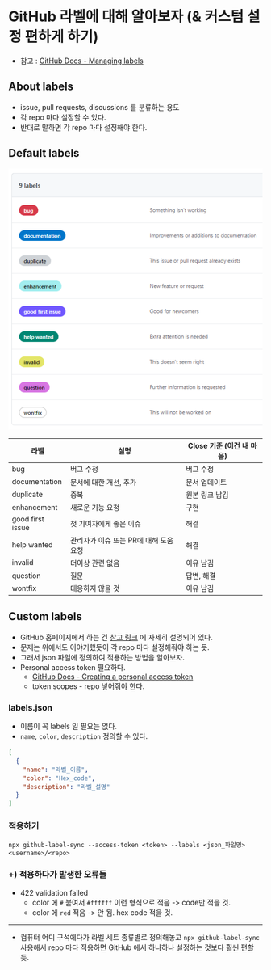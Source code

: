 # GitHub 라벨에 대해 알아보자 (& 커스텀 설정 편하게 하기)
- 참고 : [GitHub Docs - Managing labels](https://docs.github.com/en/issues/using-labels-and-milestones-to-track-work/managing-labels#about-labels)

## About labels
- issue, pull requests, discussions 를 분류하는 용도
- 각 repo 마다 설정할 수 있다.
- 반대로 말하면 각 repo 마다 설정해야 한다.

## Default labels
![default labels](.%5B20210714%5D_github_labels_images/4461721f.png)

| 라벨               | 설명                      | Close 기준 (이건 내 마음) |
|------------------|-------------------------|--------------------|
| bug              | 버그 수정                   | 버그 수정              |
| documentation    | 문서에 대한 개선, 추가           | 문서 업데이트            |
| duplicate        | 중복                      | 원본 링크 남김           |
| enhancement      | 새로운 기능 요청               | 구현                 |
| good first issue | 첫 기여자에게 좋은 이슈           | 해결                 |
| help wanted      | 관리자가 이슈 또는 PR에 대해 도움 요청 | 해결                 |
| invalid          | 더이상 관련 없음               | 이유 남김              |
| question         | 질문                      | 답변, 해결             |
| wontfix          | 대응하지 않을 것               | 이유 남김              |

## Custom labels
- GitHub 홈페이지에서 하는 건 [참고 링크](https://docs.github.com/en/issues/using-labels-and-milestones-to-track-work/managing-labels#about-labels) 에 자세히 설명되어 있다.
- 문제는 위에서도 이야기했듯이 각 repo 마다 설정해줘야 하는 듯.
- 그래서 json 파일에 정의하여 적용하는 방법을 알아보자.
- Personal access token 필요하다.
  - [GitHub Docs - Creating a personal access token](https://docs.github.com/en/github/authenticating-to-github/keeping-your-account-and-data-secure/creating-a-personal-access-token#using-a-token-on-the-command-line)
  - token scopes - repo 넣어줘야 한다.

### labels.json
- 이름이 꼭 labels 일 필요는 없다.
- `name`, `color`, `description` 정의할 수 있다.
```json
[
  {
    "name": "라벨_이름",
    "color": "Hex_code",
    "description": "라벨_설명"
  }
]
```

### 적용하기
```text
npx github-label-sync --access-token <token> --labels <json_파일명> <username>/<repo>
```

### +) 적용하다가 발생한 오류들
- 422 validation failed
  - color 에 `#` 붙여서 `#ffffff` 이런 형식으로 적음 -> code만 적을 것.
  - color 에 `red` 적음 -> 안 됨. hex code 적을 것.

---

- 컴퓨터 어디 구석에다가 라벨 세트 종류별로 정의해놓고 `npx github-label-sync`
  사용해서 repo 마다 적용하면 GitHub 에서 하나하나 설정하는 것보다 훨씬 편할 듯.
